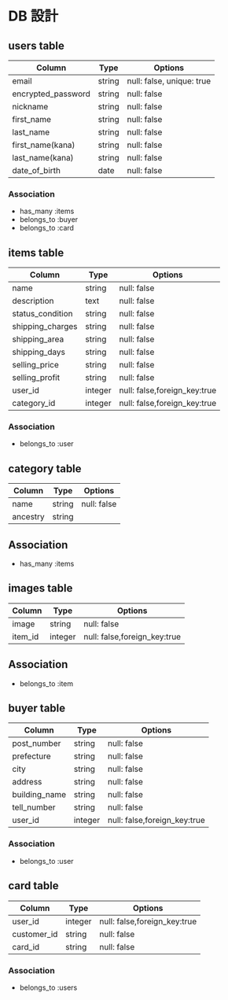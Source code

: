 # DB 設計

## users table

| Column             | Type                | Options                   |
|--------------------|---------------------|---------------------------|
| email              | string              | null: false, unique: true |
| encrypted_password | string              | null: false               |
| nickname           | string              | null: false               |
| first_name         | string              | null: false               |
| last_name          | string              | null: false               |
| first_name(kana)   | string              | null: false               |
| last_name(kana)    | string              | null: false               |
| date_of_birth      | date                | null: false               |

### Association

* has_many   :items
* belongs_to :buyer
* belongs_to :card

## items table

| Column             | Type                | Options                      |
|--------------------|---------------------|------------------------------|
| name               | string              | null: false                  |
| description        | text                | null: false                  |
| status_condition   | string              | null: false                  |
| shipping_charges   | string              | null: false                  |
| shipping_area      | string              | null: false                  |
| shipping_days      | string              | null: false                  |
| selling_price       | string             | null: false                  |
| selling_profit      | string             | null: false                  |
| user_id            | integer             | null: false,foreign_key:true |
| category_id        | integer             | null: false,foreign_key:true |


### Association

* belongs_to :user

## category table

| Column             | Type                | Options                       |
|--------------------|---------------------|-------------------------------|
| name               | string              | null: false                   |
| ancestry           | string              |                               |


## Association

* has_many :items

## images table

| Column             | Type                | Options                       |
|--------------------|---------------------|-------------------------------|
| image              | string              | null: false                   |
| item_id            | integer             | null: false,foreign_key:true  |


## Association

* belongs_to :item

## buyer table

| Column             | Type                | Options                      |
|--------------------|---------------------|------------------------------|
| post_number        | string              | null: false                  |
| prefecture         | string              | null: false                  |
| city               | string              | null: false                  |
| address            | string              | null: false                  |
| building_name      | string              | null: false                  |
| tell_number        | string              | null: false                  |
| user_id            | integer             | null: false,foreign_key:true |


### Association

* belongs_to :user



## card table

| Column             | Type                | Options                      |
|--------------------|---------------------|------------------------------|
| user_id            | integer             | null: false,foreign_key:true |
| customer_id        | string              | null: false                  |
| card_id            | string              | null: false                  |

### Association

 * belongs_to :users